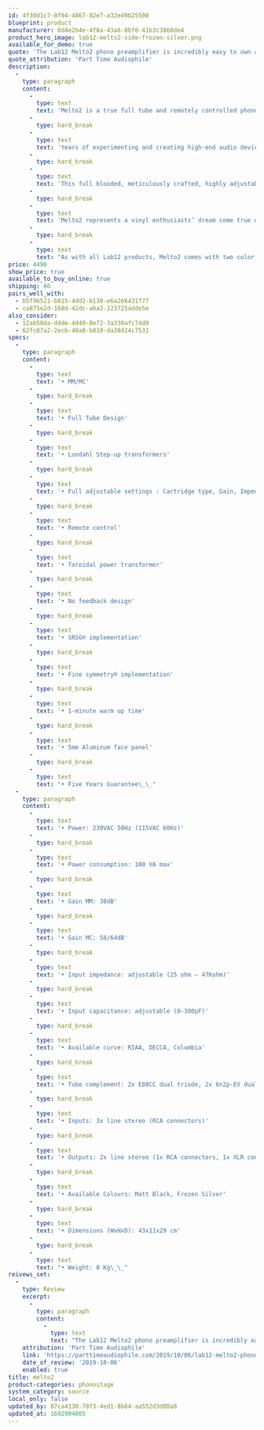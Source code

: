 ```yaml
---
id: 4f30d1c7-8f94-4867-82e7-a32e49b25500
blueprint: product
manufacturer: 0d4e2b4e-4f8a-43a6-8bf0-41b3c3860de4
product_hero_image: lab12-melto2-side-frozen-silver.png
available_for_demo: true
quote: 'The Lab12 Melto2 phono preamplifier is incredibly easy to own and use, and its music-making abilities border on the effortless.'
quote_attribution: 'Part Time Audiophile'
description:
  -
    type: paragraph
    content:
      -
        type: text
        text: 'Melto2 is a true full tube and remotely controlled phono-stage with a high-quality OLED display, where all important functions are clearly visible and easily selectable in real time. You don’t even need to get up from your listening chair.'
      -
        type: hard_break
      -
        type: text
        text: 'Years of experimenting and creating high-end audio devices has allowed us to create what we believe to be the most potent and emotionally engaging phono preamplifier, where no subtle detail is being hidden behind the noise.'
      -
        type: hard_break
      -
        type: text
        text: 'This full blooded, meticulously crafted, highly adjustable phono-stage offers fine settings for impedance, capacitance, gain and even three EQ curves… and there’s more.'
      -
        type: hard_break
      -
        type: text
        text: 'Melto2 represents a vinyl enthusiasts’ dream come true with an exceptional sound quality and Lab12’s legendary down to earth pricing.'
      -
        type: hard_break
      -
        type: text
        text: "As with all Lab12 products, Melto2 comes with two color choices of glass blasting anodizing finish.\_\_"
price: 4490
show_price: true
available_to_buy_online: true
shipping: 60
pairs_well_with:
  - b5f96521-b815-4dd2-b130-e6a266431f77
  - ca875e2d-168d-42dc-aba2-223725adde5e
also_consider:
  - 12ab58da-d4de-4d49-8e72-3a330afc74d0
  - 62fc87a2-2ecb-40a8-b810-da38d24c7531
specs:
  -
    type: paragraph
    content:
      -
        type: text
        text: '• MM/MC'
      -
        type: hard_break
      -
        type: text
        text: '• Full Tube Design'
      -
        type: hard_break
      -
        type: text
        text: '• Lundahl Step-up transformers'
      -
        type: hard_break
      -
        type: text
        text: '• Full adjustable settings : Cartridge type, Gain, Impedance, Capacitance, Curve, Mono/Stereo Output'
      -
        type: hard_break
      -
        type: text
        text: '• Remote control'
      -
        type: hard_break
      -
        type: text
        text: '• Toroidal power transformer'
      -
        type: hard_break
      -
        type: text
        text: '• No feedback design'
      -
        type: hard_break
      -
        type: text
        text: '• SRSG® implementation'
      -
        type: hard_break
      -
        type: text
        text: '• Fine symmetry® implementation'
      -
        type: hard_break
      -
        type: text
        text: '• 1-minute warm up time'
      -
        type: hard_break
      -
        type: text
        text: '• 5mm Aluminum face panel'
      -
        type: hard_break
      -
        type: text
        text: "• Five Years Guarantee\_\_"
  -
    type: paragraph
    content:
      -
        type: text
        text: '• Power: 230VAC 50Hz (115VAC 60Hz)'
      -
        type: hard_break
      -
        type: text
        text: '• Power consumption: 100 VA max'
      -
        type: hard_break
      -
        type: text
        text: '• Gain MM: 38dB'
      -
        type: hard_break
      -
        type: text
        text: '• Gain MC: 58/64dB'
      -
        type: hard_break
      -
        type: text
        text: '• Input impedance: adjustable (25 ohm – 47Kohm)'
      -
        type: hard_break
      -
        type: text
        text: '• Input capacitance: adjustable (0-300pF)'
      -
        type: hard_break
      -
        type: text
        text: '• Available curve: RIAA, DECCA, Columbia'
      -
        type: hard_break
      -
        type: text
        text: '• Tube complement: 2x E88CC dual triode, 2x 6n2p-EV dual triode'
      -
        type: hard_break
      -
        type: text
        text: '• Inputs: 3x line stereo (RCA connectors)'
      -
        type: hard_break
      -
        type: text
        text: '• Outputs: 2x line stereo (1x RCA connectors, 1x XLR connectors)'
      -
        type: hard_break
      -
        type: text
        text: '• Available Colours: Matt Black, Frozen Silver'
      -
        type: hard_break
      -
        type: text
        text: '• Dimensions (WxHxD): 43x11x29 cm'
      -
        type: hard_break
      -
        type: text
        text: "• Weight: 8 Kg\_\_"
reivews_set:
  -
    type: Review
    excerpt:
      -
        type: paragraph
        content:
          -
            type: text
            text: "The Lab12 Melto2 phono preamplifier is incredibly easy to own and use, and its music-making abilities border on the effortless.\_\_"
    attribution: 'Part Time Audiophile'
    link: 'https://parttimeaudiophile.com/2019/10/06/lab12-melto2-phono-preamplifier-review/'
    date_of_review: '2019-10-06'
    enabled: true
title: melto2
product-categories: phonostage
system_category: source
local_only: false
updated_by: 87ca4130-78f3-4ed1-8b64-aa552d3d08a8
updated_at: 1692904005
---
```

